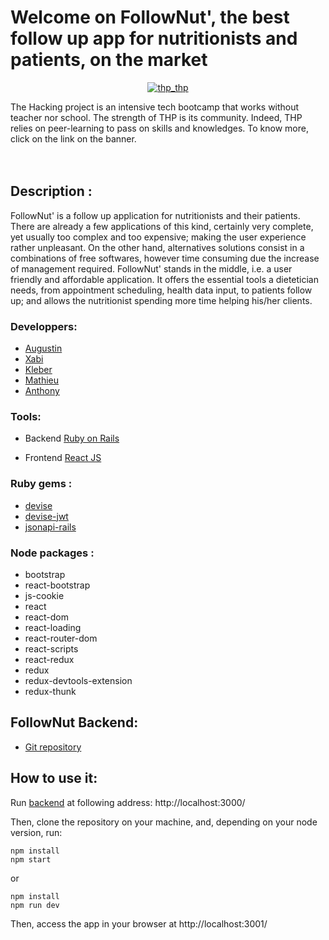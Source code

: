 # Welcome on FollowNut', the best follow up app for nutritionists and patients, on the market
   
<div>
  <p align="center" >
    <a href="https://www.thehackingproject.org/"><img src="https://i0.wp.com/chromebooklive.com/wp-content/uploads/2018/11/the_hacking_project_logo.png?resize=620%2C171&ssl=1" alt="thp_thp"/></a>
  </p>
  The Hacking project is an intensive tech bootcamp that works without teacher nor school. The strength of THP is its community. Indeed, THP relies on peer-learning to pass on skills and knowledges. To know more, click on the link on the banner.
</div>
</br></br>


## Description :
FollowNut' is a follow up application for nutritionists and their patients. 
There are already a few applications of this kind, certainly very complete, yet usually too complex and too expensive; making the user experience rather unpleasant. On the other hand, alternatives solutions consist in a combinations of free softwares, however time consuming due the increase of management required.
FollowNut' stands in the middle, i.e. a user friendly and affordable application. It offers the essential tools a dietetician needs, from appointment scheduling, health data input, to patients follow up; and allows the nutritionist spending more time helping his/her clients.


### Developpers:
- [Augustin](https://github.com/aauugguussttiinn)
- [Xabi](https://github.com/XabAyca)
- [Kleber](https://github.com/kleberkunha)
- [Mathieu](https://github.com/MathieuParadis)
- [Anthony](https://github.com/AnthonyLebro)


### Tools:
- Backend
[Ruby on Rails](https://rubyonrails.org/)

- Frontend
[React JS](https://reactjs.org/)


### Ruby gems :
* [devise](https://github.com/heartcombo/devise)
* [devise-jwt](https://github.com/waiting-for-dev/devise-jwt)
* [jsonapi-rails](https://github.com/jsonapi-rb/jsonapi-rails)


### Node packages :
* bootstrap
* react-bootstrap
* js-cookie
* react
* react-dom
* react-loading
* react-router-dom
* react-scripts
* react-redux
* redux
* redux-devtools-extension
* redux-thunk


## FollowNut Backend:
* [Git repository](https://github.com/MathieuParadis/follownut_back)

## How to use it:
Run [backend](https://github.com/MathieuParadis/follownut_back) at following address: http://localhost:3000/

Then, clone the repository on your machine, and, depending on your node version, run:
  ```
  npm install
  npm start
  ```

  or
  ```
  npm install
  npm run dev
  ```


Then, access the app in your browser at http://localhost:3001/
